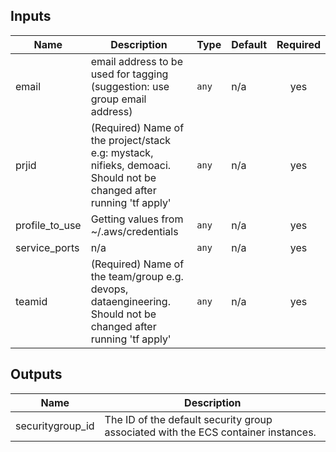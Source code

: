 ## Inputs

| Name | Description | Type | Default | Required |
|------|-------------|------|---------|:--------:|
| email | email address to be used for tagging (suggestion: use group email address) | `any` | n/a | yes |
| prjid | (Required) Name of the project/stack e.g: mystack, nifieks, demoaci. Should not be changed after running 'tf apply' | `any` | n/a | yes |
| profile\_to\_use | Getting values from ~/.aws/credentials | `any` | n/a | yes |
| service\_ports | n/a | `any` | n/a | yes |
| teamid | (Required) Name of the team/group e.g. devops, dataengineering. Should not be changed after running 'tf apply' | `any` | n/a | yes |

## Outputs

| Name | Description |
|------|-------------|
| securitygroup\_id | The ID of the default security group associated with the ECS container instances. |

